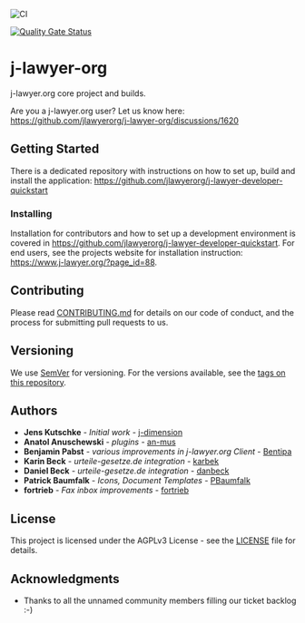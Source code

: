 ![CI](https://github.com/jlawyerorg/j-lawyer-org/workflows/CI/badge.svg)

[![Quality Gate Status](https://sonarcloud.io/api/project_badges/measure?project=jlawyerorg_j-lawyer-org&metric=alert_status)](https://sonarcloud.io/dashboard?id=jlawyerorg_j-lawyer-org)

# j-lawyer-org
j-lawyer.org core project and builds.

Are you a j-lawyer.org user? Let us know here: https://github.com/jlawyerorg/j-lawyer-org/discussions/1620


## Getting Started

There is a dedicated repository with instructions on how to set up, build and install the application: https://github.com/jlawyerorg/j-lawyer-developer-quickstart


### Installing

Installation for contributors and how to set up a development environment is covered in https://github.com/jlawyerorg/j-lawyer-developer-quickstart.
For end users, see the projects website for installation instruction: https://www.j-lawyer.org/?page_id=88.

## Contributing

Please read [CONTRIBUTING.md](CONTRIBUTING.md) for details on our code of conduct, and the process for submitting pull requests to us.

## Versioning

We use [SemVer](http://semver.org/) for versioning. For the versions available, see the [tags on this repository](https://github.com/jlawyerorg/j-lawyer-org/tags). 

## Authors

* **Jens Kutschke** - *Initial work* - [j-dimension](https://github.com/j-dimension)
* **Anatol Anuschewski** - *plugins* - [an-mus](https://github.com/an-mus)
* **Benjamin Pabst** - *various improvements in j-lawyer.org Client* - [Bentipa](https://github.com/Bentipa)
* **Karin Beck** - *urteile-gesetze.de integration* - [karbek](https://github.com/karbek)
* **Daniel Beck** - *urteile-gesetze.de integration* - [danbeck](https://github.com/danbeck)
* **Patrick Baumfalk** - *Icons, Document Templates* - [PBaumfalk](https://github.com/PBaumfalk)
* **fortrieb** - *Fax inbox improvements* - [fortrieb](https://github.com/fortrieb)

## License

This project is licensed under the AGPLv3 License - see the [LICENSE](LICENSE) file for details.

## Acknowledgments

* Thanks to all the unnamed community members filling our ticket backlog :-)
